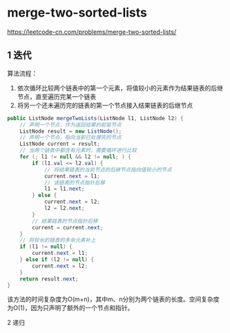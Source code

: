 # merge-two-sorted-lists

https://leetcode-cn.com/problems/merge-two-sorted-lists/

## 1 迭代

算法流程：

1. 依次循环比较两个链表中的第一个元素，将值较小的元素作为结果链表的后继节点，直至遍历完某一个链表
3. 将另一个还未遍历完的链表的第一个节点接入结果链表的后继节点

```java
public ListNode mergeTwoLists(ListNode l1, ListNode l2) {
    // 声明一个节点，作为返回结果的前驱节点
    ListNode result = new ListNode();
    // 声明一个节点，指向当前已处理完的节点
    ListNode current = result;
    // 当两个链表中都含有元素时，需要循环进行比较
    for (; l1 != null && l2 != null; ) {
        if (l1.val <= l2.val) {
            // 将结果链表的当前节点的后继节点指向值较小的节点
            current.next = l1;
            // 该链表的节点指针后移
            l1 = l1.next;
        } else {
            current.next = l2;
            l2 = l2.next;
        }
        // 结果链表的节点指针后移
        current = current.next;
    }
    // 将较长的链表的多余元素补上
    if (l1 != null) {
        current.next = l1;
    } else if (l2 != null) {
        current.next = l2;
    }
    return result.next;
}
```

该方法的时间复杂度为O(m+n)，其中m、n分别为两个链表的长度。空间复杂度为O(1)，因为只声明了额外的一个节点和指针。

2 递归